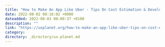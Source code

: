 ```yaml
---
title: "How to Make An App Like Uber - Tips On Cost Estimation & Development"
date: 2022-08-02 08:16:02 +0000
dateadded: 2022-08-03 00:00:37 +0100
description: ""
link: "https://uxplanet.org/how-to-make-an-app-like-uber-tips-on-cost-estimation-development-cfa59fc0bf00?source=rss----819cc2aaeee0---4"
category:
directory: _directory/ux-planet.md
---
```

